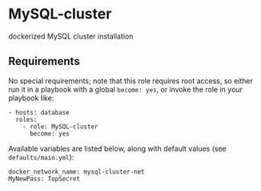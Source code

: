 # MySQL-cluster
dockerized MySQL cluster installation 


## Requirements

No special requirements; note that this role requires root access, so either run it in a playbook with a global `become: yes`, or invoke the role in your playbook like:

    - hosts: database
      roles:
        - role: MySQL-cluster
          become: yes
    


Available variables are listed below, along with default values (see `defaults/main.yml`):

    docker_network_name: mysql-cluster-net
    MyNewPass: TopSecret
